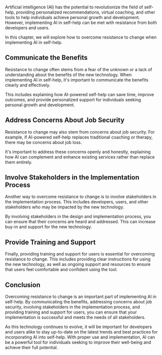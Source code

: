 
Artificial intelligence (AI) has the potential to revolutionize the field of self-help, providing personalized recommendations, virtual coaching, and other tools to help individuals achieve personal growth and development. However, implementing AI in self-help can be met with resistance from both developers and users.

In this chapter, we will explore how to overcome resistance to change when implementing AI in self-help.

Communicate the Benefits
------------------------

Resistance to change often stems from a fear of the unknown or a lack of understanding about the benefits of the new technology. When implementing AI in self-help, it's important to communicate the benefits clearly and effectively.

This includes explaining how AI-powered self-help can save time, improve outcomes, and provide personalized support for individuals seeking personal growth and development.

Address Concerns About Job Security
-----------------------------------

Resistance to change may also stem from concerns about job security. For example, if AI-powered self-help replaces traditional coaching or therapy, there may be concerns about job loss.

It's important to address these concerns openly and honestly, explaining how AI can complement and enhance existing services rather than replace them entirely.

Involve Stakeholders in the Implementation Process
--------------------------------------------------

Another way to overcome resistance to change is to involve stakeholders in the implementation process. This includes developers, users, and other stakeholders who may be impacted by the new technology.

By involving stakeholders in the design and implementation process, you can ensure that their concerns are heard and addressed. This can increase buy-in and support for the new technology.

Provide Training and Support
----------------------------

Finally, providing training and support for users is essential for overcoming resistance to change. This includes providing clear instructions for using the new technology, as well as ongoing support and resources to ensure that users feel comfortable and confident using the tool.

Conclusion
----------

Overcoming resistance to change is an important part of implementing AI in self-help. By communicating the benefits, addressing concerns about job security, involving stakeholders in the implementation process, and providing training and support for users, you can ensure that your implementation is successful and meets the needs of all stakeholders.

As this technology continues to evolve, it will be important for developers and users alike to stay up-to-date on the latest trends and best practices for incorporating AI into self-help. With proper use and implementation, AI can be a powerful tool for individuals seeking to improve their well-being and achieve their full potential.

